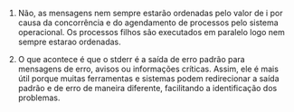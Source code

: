 1. Não, as mensagens nem sempre estarão ordenadas pelo valor de i por causa da concorrência e do agendamento de processos pelo sistema operacional. Os processos filhos são executados em paralelo logo nem sempre estarao ordenadas.

2. O que acontece é que o stderr é a saída de erro padrão para mensagens de erro, avisos ou informações críticas. Assim, ele é mais útil porque muitas ferramentas e sistemas podem redirecionar a saída padrão e de erro de maneira diferente, facilitando a identificação dos problemas. 
